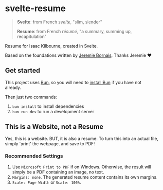 # svelte-resume

> **Svelte**: from French *svelte*, "slim, slender"
> 
> **Resume**: from French *résumé*, "a summary, summing up, recapitulation"

Resume for Isaac Kilbourne, created in Svelte.

Based on the foundations written by [Jeremie Bornais](https://github.com/jere-mie/resume). Thanks Jeremie :heart:

## Get started

This project uses [Bun](bun.sh), so you will need to [install Bun](https://bun.sh/) if you have not already.

Then just two commands:

1. `bun install` to install dependencies
2. `bun run dev` to run a development server

## This is a Website, not a Resume

Yes, this is a website. BUT, it is also a resume. To turn this into an actual file, simply 'print' the webpage, and save to PDF!

### Recommended Settings

1. Use `Microsoft Print to PDF` if on Windows. Otherwise, the result will simply be a PDF containing an image, no text.
2. `Margins: none`. The generated resume content contains its own margins.
3. `Scale: Page Width` or `Scale: 100%`.
